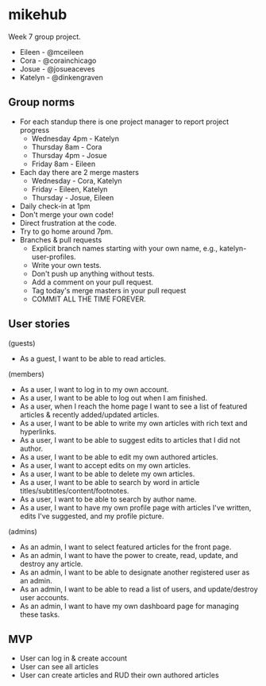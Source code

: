 # mikehub
Week 7 group project.
- Eileen - @mceileen
- Cora - @corainchicago
- Josue - @josueaceves
- Katelyn - @dinkengraven

## Group norms
- For each standup there is one project manager to report project progress
  * Wednesday 4pm - Katelyn
  * Thursday 8am - Cora
  * Thursday 4pm - Josue
  * Friday 8am - Eileen
- Each day there are 2 merge masters
  * Wednesday - Cora, Katelyn
  * Friday - Eileen, Katelyn
  * Thursday - Josue, Eileen
- Daily check-in at 1pm
- Don't merge your own code!
- Direct frustration at the code.
- Try to go home around 7pm.
- Branches & pull requests
  * Explicit branch names starting with your own name, e.g., katelyn-user-profiles.
  * Write your own tests.
  * Don't push up anything without tests.
  * Add a comment on your pull request.
  * Tag today's merge masters in your pull request
  * COMMIT ALL THE TIME FOREVER.

## User stories
(guests)
- As a guest, I want to be able to read articles.

(members)
- As a user, I want to log in to my own account.
- As a user, I want to be able to log out when I am finished.
- As a user, when I reach the home page I want to see a list of featured articles & recently added/updated articles.
- As a user, I want to be able to write my own articles with rich text and hyperlinks.
- As a user, I want to be able to suggest edits to articles that I did not author.
- As a user, I want to be able to edit my own authored articles.
- As a user, I want to accept edits on my own articles.
- As a user, I want to be able to delete my own articles.
- As a user, I want to be able to search by word in article titles/subtitles/content/footnotes.
- As a user, I want to be able to search by author name.
- As a user, I want to have my own profile page with articles I've written, edits I've suggested, and my profile picture.

(admins)
- As an admin, I want to select featured articles for the front page.
- As an admin, I want to have the power to create, read, update, and destroy any article.
- As an admin, I want to be able to designate another registered user as an admin.
- As an admin, I want to be able to read a list of users, and update/destroy user accounts.
- As an admin, I want to have my own dashboard page for managing these tasks.

## MVP
- User can log in & create account
- User can see all articles
- User can create articles and RUD their own authored articles

